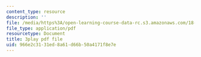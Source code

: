 ```yaml
---
content_type: resource
description: ''
file: /media/https%3A/open-learning-course-data-rc.s3.amazonaws.com/18-01sc-single-variable-calculus-fall-2010/966e2c3131ed8a61d66b50a4171f8e7e_BGE3wb7H2PA.pdf
file_type: application/pdf
resourcetype: Document
title: 3play pdf file
uid: 966e2c31-31ed-8a61-d66b-50a4171f8e7e
---
```

